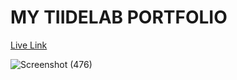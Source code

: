 # MY TIIDELAB PORTFOLIO

[Live Link](https://adaeze-ndupu.netlify.app/)

![Screenshot (476)](https://user-images.githubusercontent.com/49479307/177057399-223f592c-535f-43b4-ac66-bf1686b1356d.png)

